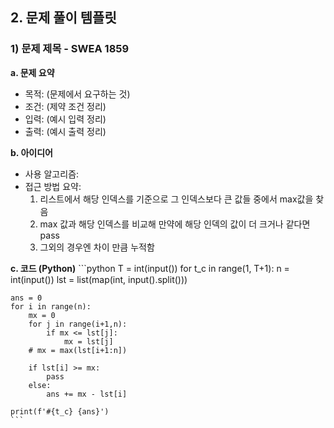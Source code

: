 ## 2. 문제 풀이 템플릿
  ### 1) 문제 제목 - SWEA 1859
  **a. 문제 요약**
  + 목적: (문제에서 요구하는 것)
  + 조건: (제약 조건 정리)
  + 입력: (예시 입력 정리)
  + 출력: (예시 출력 정리)
      
  **b. 아이디어**
  + 사용 알고리즘: 
  + 접근 방법 요약:
      1. 리스트에서 해당 인덱스를 기준으로 그 인덱스보다 큰 값들 중에서 max값을 찾음
      2. max 값과 해당 인덱스를 비교해 만약에 해당 인덱의 값이 더 크거나 같다면 pass
      3. 그외의 경우엔 차이 만큼 누적함
 
  **c. 코드 (Python)**
    ```python
    T = int(input())
    for t_c in range(1, T+1):
    n = int(input())
    lst = list(map(int, input().split()))

    ans = 0
    for i in range(n):
        mx = 0
        for j in range(i+1,n):
            if mx <= lst[j]:
                mx = lst[j]
        # mx = max(lst[i+1:n])

        if lst[i] >= mx:
            pass
        else:
            ans += mx - lst[i]

    print(f'#{t_c} {ans}')
    ```